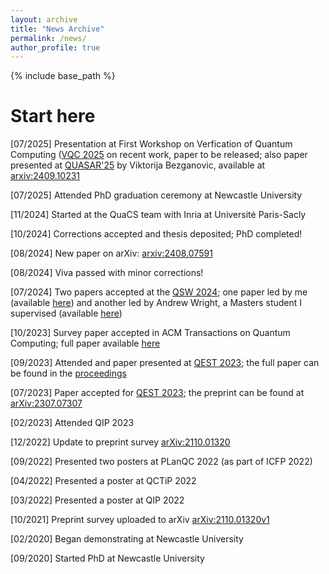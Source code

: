 ```yaml
---
layout: archive
title: "News Archive"
permalink: /news/
author_profile: true
---
```


{% include base_path %}
# Start here
\[07/2025] Presentation at First Workshop on Verfication of Quantum Computing ([VQC 2025](https://verifiedqc.github.io/2025/) on recent work, paper to be released; also paper presented at [QUASAR'25](https://sites.google.com/view/quasar25) by Viktorija Bezganovic, available at [arxiv:2409.10231](https://arxiv.org/abs/2409.10231)

\[07/2025] Attended PhD graduation ceremony at Newcastle University

\[11/2024] Started at the QuaCS team with Inria at Université Paris-Sacly

\[10/2024] Corrections accepted and thesis deposited; PhD completed!

\[08/2024] New paper on arXiv: [arxiv:2408.07591](https://arxiv.org/abs/2408.07591)

\[08/2024] Viva passed with minor corrections!

\[07/2024] Two papers accepted at the [QSW 2024](https://qsw.conferences.computer.org/2024/); one paper led by me (available [here](https://doi.org/10.1109/QSW62656.2024.00027)) and another led by Andrew Wright, a Masters student I supervised (available [here](https://doi.org/10.1109/QSW62656.2024.00020))

\[10/2023\] Survey paper accepted in ACM Transactions on Quantum Computing; full paper available [here](https://doi.org/10.1145/3624483)

\[09/2023\] Attended and paper presented at [QEST 2023](https://www.qest.org/qest2023/); the full paper can be found in the [proceedings](https://link.springer.com/chapter/10.1007/978-3-031-43835-6_24)

\[07/2023\] Paper accepted for [QEST 2023](https://www.qest.org/qest2023/); the preprint can be found at [arXiv:2307.07307](https://arxiv.org/abs/2307.07307)

\[02/2023\] Attended QIP 2023

\[12/2022\] Update to preprint survey [arXiv:2110.01320](https://arxiv.org/abs/2110.01320)

\[09/2022\] Presented two posters at PLanQC 2022 (as part of ICFP 2022)

\[04/2022\] Presented a poster at QCTiP 2022

\[03/2022\] Presented a poster at QIP 2022

\[10/2021\] Preprint survey uploaded to arXiv [arXiv:2110.01320v1](https://arxiv.org/abs/2110.01320v1)

\[02/2020\] Began demonstrating at Newcastle University

\[09/2020\] Started PhD at Newcastle University
